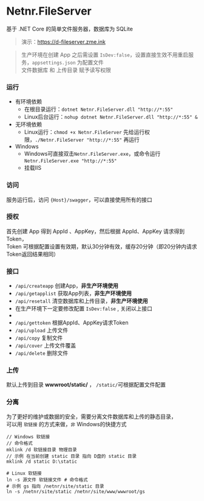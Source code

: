 # Netnr.FileServer
基于 .NET Core 的简单文件服务器，数据库为 SQLite

> 演示：<https://d-fileserver.zme.ink>


> 生产环境在创建 App 之后需设置 `IsDev:false`，设置直接生效不用重启服务，`appsettings.json` 为配置文件  
> 文件数据库 和 上传目录 赋予读写权限


### 运行
- 有环境依赖
    - 在根目录运行：`dotnet Netnr.FileServer.dll "http://*:55"`
    - Linux后台运行：`nohup dotnet Netnr.FileServer.dll "http://*:55" &`
- 无环境依赖
    - Linux运行：`chmod +x Netnr.FileServer` 先给运行权限，`./Netnr.FileServer "http://*:55"` 再运行
- Windows
    - Windows可直接双击`Netnr.FileServer.exe`，或命令运行`Netnr.FileServer.exe "http://*:55"`
    - 挂载IIS

### 访问
服务运行后，访问 `{Host}/swagger`，可以直接使用所有的接口

### 授权
首先创建 App 得到 AppId 、AppKey，然后根据 AppId、AppKey 请求得到 Token，  
Token 可根据配置设置有效期，默认30分钟有效，缓存20分钟（即20分钟内请求Token返回结果相同）

### 接口
- `/api/createapp` 创建App，**非生产环境使用**
- `/api/getapplist` 获取App列表，**非生产环境使用**
- `/api/resetall` 清空数据库和上传目录，**非生产环境使用**
- 在生产环境下一定要修改配置 `IsDev:false` , 关闭以上接口
- 
- `/api/gettoken` 根据AppId、AppKey请求Token
- `/api/upload` 上传文件
- `/api/copy` 复制文件
- `/api/cover` 上传文件覆盖
- `/api/delete` 删除文件

### 上传
默认上传到目录 **wwwroot/static/** ， `/static/`可根据配置文件配置

### 分离
为了更好的维护或数据的安全，需要分离文件数据库和上传的静态目录，  
可以用 `软链接` 的方式来做，`非` Windows的快捷方式  
```
// Windows 软链接
// 命令格式
mklink /d 软链接目录 物理目录 
// 示例 在当前创建 static 目录 指向 D盘的 static 目录
mklink /d static D:\static
```
```
# Linux 软链接
ln -s 源文件 软链接文件 # 命令格式
# 示例 gs 指向 /netnr/site/static 目录
ln -s /netnr/site/static /netnr/site/www/wwwroot/gs
```